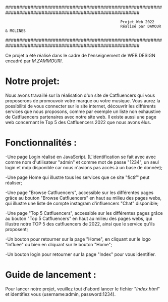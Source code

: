 ########################################################################################################

                                                       Projet Web 2022
                                                       Réalisé par DAMOUR & MOLINES
########################################################################################################
<br/>



Ce projet a été réalisé dans le cadre de l'enseignement de WEB DESIGN encadré par *M.ZAMMOURI*.
<br/>

Notre projet:
=
Nous avons travaillé sur la réalisation d'un site de Catfluencers qui vous proposerons de promouvoir votre marque ou votre musique. Vous aurez la possibilité de vous connecter sur le site internet, découvrir les différents services que nous proposons, comme par exemple un liste non exhaustive de Catfluencers partenaires avec notre site web. Il existe aussi une page web concernant le Top 5 des Catfluencers 2022 que nous avons élus.





Fonctionnalités :
=
-Une page Login réalisé en JavaScript. (L'identification se fait avec avec comme nom d'utilisateur "admin" et comme mot de passe "1234", un seul login et mdp disponible car nous n'avions pas accès à un base de donnée);

-Une page Home qui illustre tous les services que ce site "fictif" peut réaliser; 

-Une page "Browse Catfluencers", accessible sur les différentes pages grâce au bouton "Browse Catfluencers" en haut au milieu des pages webs, qui illustre une liste de compte instagram d'influencers "Chat" disponible;

-Une page "Top 5 Catfluencers", accessible sur les différentes pages grâce au bouton "Top 5 Catfluencers" en haut au milieu des pages webs, qui illustre notre TOP 5 des catfluencers de 2022, ainsi que le service qu'ils proposent;

-Un bouton pour retourner sur la page "Home", en cliquant sur le logo "Influee" ou bien en cliquant sur le bouton "Home";

-Un bouton login pour retourner sur la page "Index" pour vous identifier.

Guide de lancement :
=
Pour lancer notre projet, veuillez tout d'abord lancer le fichier "*Index.html*" et identifiez vous (username:admin, password:1234).
